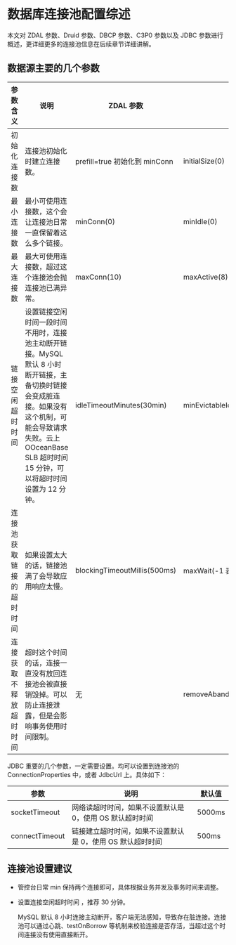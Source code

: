 # 数据库连接池配置综述

本文对 ZDAL 参数、Druid 参数、DBCP 参数、C3P0 参数以及 JDBC 参数进行概述，更详细更多的连接池信息在后续章节详细讲解。

## 数据源主要的几个参数

| 参数含义         | 说明                | ZDAL 参数                      | Druid 参数                     | DBCP 参数                | C3P0 参数               |
|--------------|-------------------------------|--------------------------|-------------------------------|----------------------------|-----------------------|
| 初始化连接数      | 连接池初始化时建立连接数。  | prefill=true 初始化到 minConn      | initialSize(0)            | initialSize(0)         | initialPoolSize(3)    |
| 最小连接数        | 最小可使用连接数，这个会让连接池日常一直保留着这么多个链接。   | minConn(0)        | minIdle(0)       | minIdle(0)       | minPoolSize(3)        |
| 最大连接数        | 最大可使用连接数，超过这个连接池会抛连接池已满异常。       | maxConn(10)         | maxActive(8)      | maxActive(8)    | maxActive(8)          |
| 链接空闲超时时间     | 设置链接空闲时间一段时间不用时，连接池主动断开链接。MySQL 默认 8 小时断开链接，主备切换时链接会变成脏连接。如果没有这个机制，可能会导致请求失败。云上 OOceanBase SLB 超时时间 15 分钟，可以将超时时间设置为 12 分钟。 | idleTimeoutMinutes(30min)    | minEvictableIdleTimeMillis(30min)  | minEvictableIdleTimeMillis(30min)  需要设置 timeBetweenEvictionRunsMillis(-1) \> 0 才会生效，该参数控制异步检查周期 | maxIdleTime(0 表示不超时)     |
| 连接池获取链接的超时时间 | 如果设置太大的话，链接池满了会导致应用响应太慢。 | blockingTimeoutMillis(500ms) | maxWait(-1 表示不超时)  | maxWaitMillis(-1 表示不超时)  | checkoutTimeout(0 表示不超时) |
| 连接获取不释放超时时间  | 超时这个时间的话，连接一直没有放回连接池会被直接销毁掉。可以防止连接泄露，但是会影响事务使用时间限制。   | 无         | removeAbandonedTimeoutMillis(300s) | removeAbandonedTimeout(300s)    | 无         |

JDBC 重要的几个参数，一定需要设置。均可以设置到连接池的 ConnectionProperties 中，或者 JdbcUrl 上。具体如下：

| 参数             | 说明                               | 默认值    |
|----------------|----------------------------------|--------|
| socketTimeout  | 网络读超时时间，如果不设置默认是 0，使用 OS 默认超时时间  | 5000ms |
| connectTimeout | 链接建立超时时间，如果不设置默认是 0，使用 OS 默认超时时间 | 500ms  |

## 连接池设置建议

* 管控台日常 min 保持两个连接即可，具体根据业务并发及事务时间来调整。

* 设置连接空闲超时时间 ，推荐 30 分钟。

  MySQL 默认 8 小时连接主动断开，客户端无法感知，导致存在脏连接。连接池可以通过心跳、testOnBorrow 等机制来校验连接是否存活，当超过这个时间连接没有使用直接断开。
